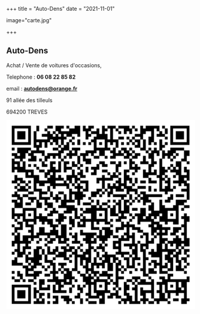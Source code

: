 +++
title = "Auto-Dens"
date = "2021-11-01"

image="carte.jpg"

+++



## Auto-Dens

Achat / Vente de voitures d'occasions, 



Telephone : **06 08 22 85 82**

email : **autodens@orange.fr**



91 allée des tilleuls

694200 TREVES

![](qrcode.png)